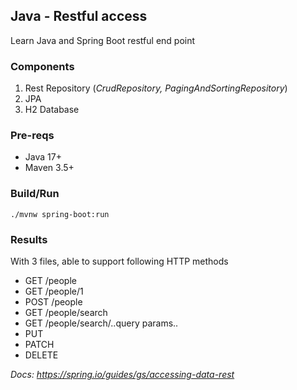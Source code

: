 ## Java - Restful access 
Learn Java and Spring Boot restful end point

### Components
1. Rest Repository (*CrudRepository, PagingAndSortingRepository*)
2. JPA
3. H2 Database


### Pre-reqs
- Java 17+
- Maven 3.5+


### Build/Run
`./mvnw spring-boot:run`  


### Results
With 3 files, able to support following HTTP methods
- GET /people
- GET /people/1
- POST /people
- GET /people/search
- GET /people/search/..query params..
- PUT
- PATCH
- DELETE


*Docs: https://spring.io/guides/gs/accessing-data-rest*

